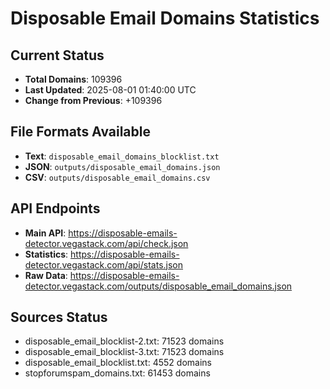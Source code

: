 # Disposable Email Domains Statistics

## Current Status
- **Total Domains**: 109396
- **Last Updated**: 2025-08-01 01:40:00 UTC
- **Change from Previous**: +109396

## File Formats Available
- **Text**: `disposable_email_domains_blocklist.txt`
- **JSON**: `outputs/disposable_email_domains.json`
- **CSV**: `outputs/disposable_email_domains.csv`

## API Endpoints
- **Main API**: https://disposable-emails-detector.vegastack.com/api/check.json
- **Statistics**: https://disposable-emails-detector.vegastack.com/api/stats.json
- **Raw Data**: https://disposable-emails-detector.vegastack.com/outputs/disposable_email_domains.json

## Sources Status
- disposable_email_blocklist-2.txt: 71523 domains
- disposable_email_blocklist-3.txt: 71523 domains
- disposable_email_blocklist.txt: 4552 domains
- stopforumspam_domains.txt: 61453 domains

